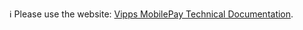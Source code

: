 ℹ️ Please use the website:
[Vipps MobilePay Technical Documentation](https://developer.vippsmobilepay.com/docs/APIs/checkout-api>).


<!-- This content has moved to https://github.com/vippsas/vipps-developer-docs/tree/main/docs/APIs/checkout-api -->